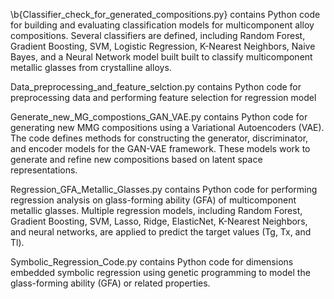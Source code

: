 \b{Classifier_check_for_generated_compositions.py} contains Python code for building and evaluating classification models for multicomponent alloy compositions. Several classifiers are defined, including Random Forest, Gradient Boosting, SVM, Logistic Regression, K-Nearest Neighbors, Naive Bayes, and a Neural Network model built built to classify multicomponent metallic glasses from crystalline alloys.

Data_preprocessing_and_feature_selction.py contains Python code for preprocessing data and performing feature selection for regression model

Generate_new_MG_compostions_GAN_VAE.py contains Python code for generating new MMG compositions using a Variational Autoencoders (VAE). The code defines methods for constructing the generator, discriminator, and encoder models for the GAN-VAE framework. These models work to generate and refine new compositions based on latent space representations.

Regression_GFA_Metallic_Glasses.py contains Python code for performing regression analysis on glass-forming ability (GFA) of multicomponent metallic glasses. Multiple regression models, including Random Forest, Gradient Boosting, SVM, Lasso, Ridge, ElasticNet, K-Nearest Neighbors, and neural networks, are applied to predict the target values (Tg, Tx, and Tl).

Symbolic_Regression_Code.py contains Python code for dimensions embedded symbolic regression using genetic programming to model the glass-forming ability (GFA) or related properties. 

